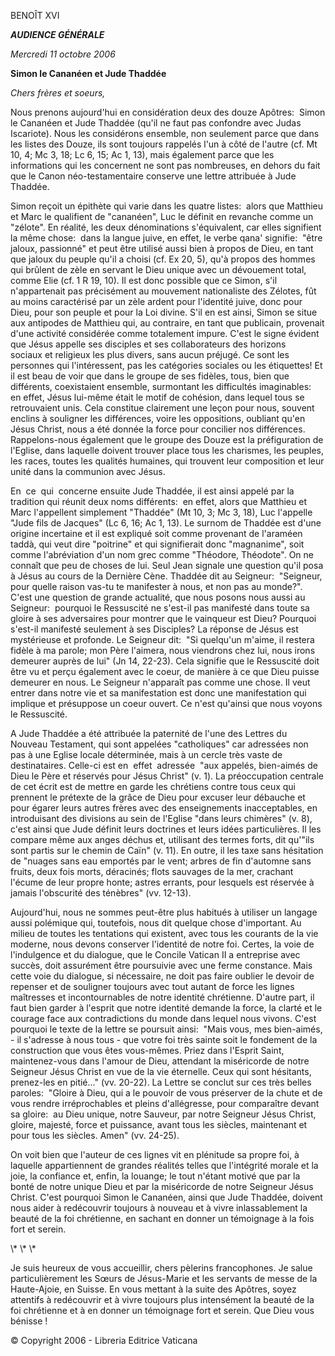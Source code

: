 BENOÎT XVI

***AUDIENCE GÉNÉRALE***

*Mercredi 11 octobre 2006*

**Simon le Cananéen et Jude Thaddée**

*Chers frères et soeurs,*

Nous prenons aujourd'hui en considération deux des douze Apôtres:  Simon le Cananéen et Jude Thaddée (qu'il ne faut pas confondre avec Judas Iscariote). Nous les considérons ensemble, non seulement parce que dans les listes des Douze, ils sont toujours rappelés l'un à côté de l'autre (cf. Mt 10, 4; Mc 3, 18; Lc 6, 15; Ac 1, 13), mais également parce que les informations qui les concernent ne sont pas nombreuses, en dehors du fait que le Canon néo-testamentaire conserve une lettre attribuée à Jude Thaddée.

Simon reçoit un épithète qui varie dans les quatre listes:  alors que Matthieu et Marc le qualifient de "cananéen", Luc le définit en revanche comme un "zélote". En réalité, les deux dénominations s'équivalent, car elles signifient la même chose:  dans la langue juive, en effet, le verbe qana' signifie:  "être jaloux, passionné" et peut être utilisé aussi bien à propos de Dieu, en tant que jaloux du peuple qu'il a choisi (cf. Ex 20, 5), qu'à propos des hommes qui brûlent de zèle en servant le Dieu unique avec un dévouement total, comme Elie (cf. 1 R 19, 10). Il est donc possible que ce Simon, s'il n'appartenait pas précisément au mouvement nationaliste des Zélotes, fût au moins caractérisé par un zèle ardent pour l'identité juive, donc pour Dieu, pour son peuple et pour la Loi divine. S'il en est ainsi, Simon se situe aux antipodes de Matthieu qui, au contraire, en tant que publicain, provenait d'une activité considérée comme totalement impure. C'est le signe évident que Jésus appelle ses disciples et ses collaborateurs des horizons sociaux et religieux les plus divers, sans aucun préjugé. Ce sont les personnes qui l'intéressent, pas les catégories sociales ou les étiquettes! Et il est beau de voir que dans le groupe de ses fidèles, tous, bien que différents, coexistaient ensemble, surmontant les difficultés imaginables:  en effet, Jésus lui-même était le motif de cohésion, dans lequel tous se retrouvaient unis. Cela constitue clairement une leçon pour nous, souvent enclins à souligner les différences, voire les oppositions, oubliant qu'en Jésus Christ, nous a été donnée la force pour concilier nos différences. Rappelons-nous également que le groupe des Douze est la préfiguration de l'Eglise, dans laquelle doivent trouver place tous les charismes, les peuples, les races, toutes les qualités humaines, qui trouvent leur composition et leur unité dans la communion avec Jésus.

En  ce  qui  concerne ensuite Jude Thaddée, il est ainsi appelé par la tradition qui réunit deux noms différents:  en effet, alors que Matthieu et Marc l'appellent simplement "Thaddée" (Mt 10, 3; Mc 3, 18), Luc l'appelle "Jude fils de Jacques" (Lc 6, 16; Ac 1, 13). Le surnom de Thaddée est d'une origine incertaine et il est expliqué soit comme provenant de l'araméen taddà, qui veut dire "poitrine" et qui signifierait donc "magnanime", soit comme l'abréviation d'un nom grec comme "Théodore, Théodote". On ne connaît que peu de choses de lui. Seul Jean signale une question qu'il posa à Jésus au cours de la Dernière Cène. Thaddée dit au Seigneur:  "Seigneur, pour quelle raison vas-tu te manifester à nous, et non pas au monde?". C'est une question de grande actualité, que nous posons nous aussi au Seigneur:  pourquoi le Ressuscité ne s'est-il pas manifesté dans toute sa gloire à ses adversaires pour montrer que le vainqueur est Dieu? Pourquoi s'est-il manifesté seulement à ses Disciples? La réponse de Jésus est mystérieuse et profonde. Le Seigneur dit:  "Si quelqu'un m'aime, il restera fidèle à ma parole; mon Père l'aimera, nous viendrons chez lui, nous irons demeurer auprès de lui" (Jn 14, 22-23). Cela signifie que le Ressuscité doit être vu et perçu également avec le coeur, de manière à ce que Dieu puisse demeurer en nous. Le Seigneur n'apparaît pas comme une chose. Il veut entrer dans notre vie et sa manifestation est donc une manifestation qui implique et présuppose un coeur ouvert. Ce n'est qu'ainsi que nous voyons le Ressuscité.

A Jude Thaddée a été attribuée la paternité de l'une des Lettres du Nouveau Testament, qui sont appelées "catholiques" car adressées non pas à une Eglise locale déterminée, mais à un cercle très vaste de destinataires. Celle-ci est en  effet  adressée  "aux appelés, bien-aimés de Dieu le Père et réservés pour Jésus Christ" (v. 1). La préoccupation centrale de cet écrit est de mettre en garde les chrétiens contre tous ceux qui prennent le prétexte de la grâce de Dieu pour excuser leur débauche et pour égarer leurs autres frères avec des enseignements inacceptables, en introduisant des divisions au sein de l'Eglise "dans leurs chimères" (v. 8), c'est ainsi que Jude définit leurs doctrines et leurs idées particulières. Il les compare même aux anges déchus et, utilisant des termes forts, dit qu'"ils sont partis sur le chemin de Caïn" (v. 11). En outre, il les taxe sans hésitation de "nuages sans eau emportés par le vent; arbres de fin d'automne sans fruits, deux fois morts, déracinés; flots sauvages de la mer, crachant l'écume de leur propre honte; astres errants, pour lesquels est réservée à jamais l'obscurité des ténèbres" (vv. 12-13).

Aujourd'hui, nous ne sommes peut-être plus habitués à utiliser un langage aussi polémique qui, toutefois, nous dit quelque chose d'important. Au milieu de toutes les tentations qui existent, avec tous les courants de la vie moderne, nous devons conserver l'identité de notre foi. Certes, la voie de l'indulgence et du dialogue, que le Concile Vatican II a entreprise avec succès, doit assurément être poursuivie avec une ferme constance. Mais cette voie du dialogue, si nécessaire, ne doit pas faire oublier le devoir de repenser et de souligner toujours avec tout autant de force les lignes maîtresses et incontournables de notre identité chrétienne. D'autre part, il faut bien garder à l'esprit que notre identité demande la force, la clarté et le courage face aux contradictions du monde dans lequel nous vivons. C'est pourquoi le texte de la lettre se poursuit ainsi:  "Mais vous, mes bien-aimés, - il s'adresse à nous tous - que votre foi très sainte soit le fondement de la construction que vous êtes vous-mêmes. Priez dans l'Esprit Saint, maintenez-vous dans l'amour de Dieu, attendant la miséricorde de notre Seigneur Jésus Christ en vue de la vie éternelle. Ceux qui sont hésitants, prenez-les en pitié..." (vv. 20-22). La Lettre se conclut sur ces très belles paroles:  "Gloire à Dieu, qui a le pouvoir de vous préserver de la chute et de vous rendre irréprochables et pleins d'allégresse, pour comparaître devant sa gloire:  au Dieu unique, notre Sauveur, par notre Seigneur Jésus Christ, gloire, majesté, force et puissance, avant tous les siècles, maintenant et pour tous les siècles. Amen" (vv. 24-25).

On voit bien que l'auteur de ces lignes vit en plénitude sa propre foi, à laquelle appartiennent de grandes réalités telles que l'intégrité morale et la joie, la confiance et, enfin, la louange; le tout n'étant motivé que par la bonté de notre unique Dieu et par la miséricorde de notre Seigneur Jésus Christ. C'est pourquoi Simon le Cananéen, ainsi que Jude Thaddée, doivent nous aider à redécouvrir toujours à nouveau et à vivre inlassablement la beauté de la foi chrétienne, en sachant en donner un témoignage à la fois fort et serein.

\\* \\* \\*

Je suis heureux de vous accueillir, chers pèlerins francophones. Je salue particulièrement les Sœurs de Jésus-Marie et les servants de messe de la Haute-Ajoie, en Suisse. En vous mettant à la suite des Apôtres, soyez attentifs à redécouvrir et à vivre toujours plus intensément la beauté de la foi chrétienne et à en donner un témoignage fort et serein. Que Dieu vous bénisse !

© Copyright 2006 - Libreria Editrice Vaticana